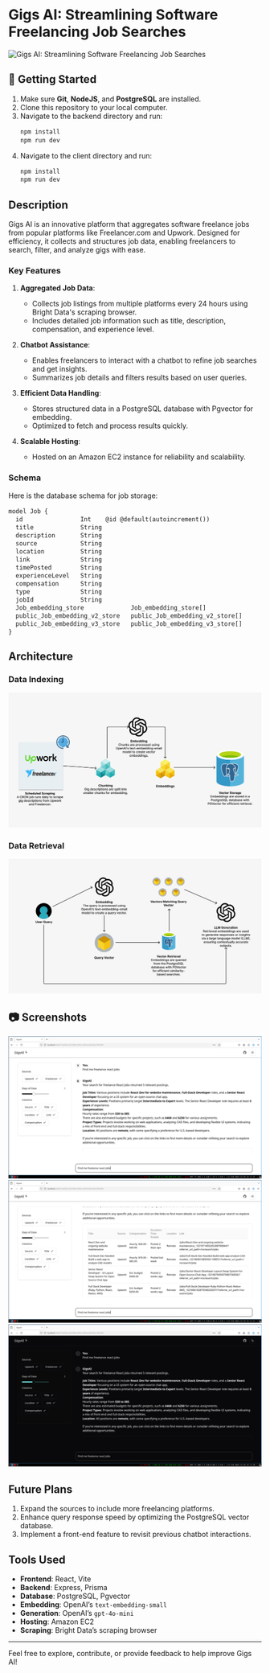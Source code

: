 # Gigs AI: Streamlining Software Freelancing Job Searches

![Gigs AI: Streamlining Software Freelancing Job Searches](https://your-image-url "Gigs AI Overview")

## :toolbox: Getting Started

1. Make sure **Git**, **NodeJS**, and **PostgreSQL** are installed.
2. Clone this repository to your local computer.
3. Navigate to the backend directory and run:
   ```bash
   npm install
   npm run dev
   ```
4. Navigate to the client directory and run:
   ```bash
   npm install
   npm run dev
   ```

## Description

Gigs AI is an innovative platform that aggregates software freelance jobs from popular platforms like Freelancer.com and Upwork. Designed for efficiency, it collects and structures job data, enabling freelancers to search, filter, and analyze gigs with ease.

### Key Features

1. **Aggregated Job Data**:

   - Collects job listings from multiple platforms every 24 hours using Bright Data's scraping browser.
   - Includes detailed job information such as title, description, compensation, and experience level.

2. **Chatbot Assistance**:

   - Enables freelancers to interact with a chatbot to refine job searches and get insights.
   - Summarizes job details and filters results based on user queries.

3. **Efficient Data Handling**:

   - Stores structured data in a PostgreSQL database with Pgvector for embedding.
   - Optimized to fetch and process results quickly.

4. **Scalable Hosting**:
   - Hosted on an Amazon EC2 instance for reliability and scalability.

### Schema

Here is the database schema for job storage:

```prisma
model Job {
  id                Int    @id @default(autoincrement())
  title             String
  description       String
  source            String
  location          String
  link              String
  timePosted        String
  experienceLevel   String
  compensation      String
  type              String
  jobId             String
  Job_embedding_store             Job_embedding_store[]
  public_Job_embedding_v2_store   public_Job_embedding_v2_store[]
  public_Job_embedding_v3_store   public_Job_embedding_v3_store[]
}
```

## Architecture

### Data Indexing

![Indexing](/.github/data-indexing.png "Indexing")

### Data Retrieval

![Retrieval](/.github/data-retrieval.png "Retrieval")

## :camera: Screenshots

![Gigs AI](/.github/Screenshot1.png "Gigs AI")  
![Generation](/.github/Screenshot2.png "Generation")  
![Dark Mode](/.github/Screenshot3.png "Dark Mode")

## Future Plans

1. Expand the sources to include more freelancing platforms.
2. Enhance query response speed by optimizing the PostgreSQL vector database.
3. Implement a front-end feature to revisit previous chatbot interactions.

## Tools Used

- **Frontend**: React, Vite
- **Backend**: Express, Prisma
- **Database**: PostgreSQL, Pgvector
- **Embedding**: OpenAI’s `text-embedding-small`
- **Generation**: OpenAI’s `gpt-4o-mini`
- **Hosting**: Amazon EC2
- **Scraping**: Bright Data’s scraping browser

---

Feel free to explore, contribute, or provide feedback to help improve Gigs AI!
